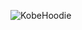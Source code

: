 ![KobeHoodie](https://github.com/YouFitted/Model/assets/141991678/77cc866c-e566-4f28-9f52-754c60993322)


